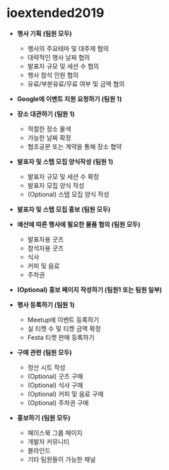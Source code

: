 # ioextended2019

- **행사 기획 (팀원 모두)**
  - 행사의 주요테마 및 대주제 협의
  - 대략적인 행사 날짜 협의
  - 발표자 규모 및 세션 수 협의
  - 행사 참석 인원 협의
  - 유료/부분유료/무료 여부 및 금액 협의

- **Google에 이벤트 지원 요청하기 (팀원 1)**

- **장소 대관하기 (팀원 1)**
  - 적절한 장소 물색
  - 가능한 날짜 확정
  - 협조공문 또는 계약을 통해 장소 협약 

- **발표자 및 스탭 모집 양식작성 (팀원 1)**
  - 발표자 규모 및 세션 수 확정
  - 발표자 모집 양식 작성
  - (Optional) 스탭 모집 양식 작성

- **발표자 및 스탭 모집 홍보 (팀원 모두)**

- **예산에 따른 행사에 필요한 물품 협의 (팀원 모두)**
  - 발표자용 굿즈
  - 참석자용 굿즈
  - 식사
  - 커피 및 음료
  - 주차권

- **(Optional) 홍보 페이지 작성하기 (팀원1 또는 팀원 일부)**

- **행사 등록하기 (팀원 1)**
  - Meetup에 이벤트 등록하기
  - 실 티켓 수 및 티켓 금액 확정
  - Festa 티켓 판매 등록하기

- **구매 관련 (팀원 모두)**
  - 정산 시트 작성
  - (Optional) 굿즈 구매
  - (Optional) 식사 구매
  - (Optional) 커피 및 음료 구매
  - (Optional) 주차권 구매

- **홍보하기 (팀원 모두)**
  - 페이스북 그룹 페이지
  - 개발자 커뮤니티
  - 블라인드
  - 기타 팀원들이 가능한 채널
